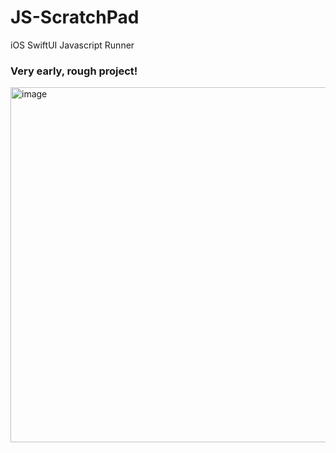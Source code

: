 # JS-ScratchPad
iOS SwiftUI Javascript Runner

### Very early, rough project!

<img width="568" alt="image" src="https://github.com/user-attachments/assets/a0d7af3f-2637-43e1-aaeb-a83aa06b4e3e">
